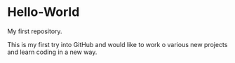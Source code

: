 # Hello-World
My first repository.

This is my first try into GitHub and would like to work o various new projects and learn coding in a new way.
